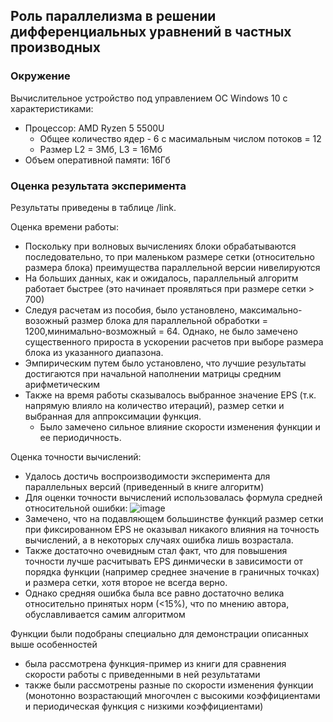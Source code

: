 ## Роль параллелизма в решении дифференциальных уравнений в частных производных

### Окружение
Вычислительное устройство под управлением ОС Windows 10 с характеристиками:
- Процессор: AMD Ryzen 5 5500U
  -  Общее количество ядер - 6 с масимальным числом потоков = 12
  -  Размер L2 = 3Мб, L3 = 16Мб
- Объем оперативной памяти: 16Гб 

### Оценка результата эксперимента
Результаты приведены в таблице /link.

Оценка времени работы:
- Поскольку при волновых вычислениях блоки обрабатываются последовательно, то при маленьком размере сетки (относительно размера блока) преимущества параллельной версии нивелируются
- На больших данных, как и ожидалось, параллельный алгоритм работает быстрее (это начинает проявляться при размере сетки > 700)
- Следуя расчетам из пособия, было установлено, максимально-возожный размер блока для параллельной обработки = 1200,минимально-возможный = 64. Однако, не было замечено существенного прироста
  в ускорении расчетов при выборе размера блока из указанного диапазона.
- Эмпирическим путем было установлено, что лучшие результаты достигаются при начальной наполнении матрицы средним арифметическим 
- Также на время работы сказывалось выбранное значение EPS (т.к. напрямую влияло на количество итераций), размер сетки и выбранная для аппроксимации функция. 
  - Было замечено сильное влияние скорости изменения функции и ее периодичность.

Оценка точности вычислений:
- Удалось достичь воспроизводимости эксперимента для параллельных версий (приведенный в книге алгоритм)
- Для оценки точности вычислений использовалась формула средней относительной ошибки:
![image](https://github.com/Artem-Rzhankoff/ComputationalMathematics/assets/113193908/1e7cf760-4a42-429d-a5c4-c139d3f70e8c)
- Замечено, что на подавляющем большинстве функций размер сетки при фиксированном EPS не оказывал никакого влияния на точность вычислений, а в некоторых случаях ошибка лишь возрастала.
- Также достаточно очевидным стал факт, что для повышения точности лучше расчитывать EPS динмически в зависимости от порядка функции (например среднее значение в граничных точках) и размера сетки, хотя
  второе не всегда верно.
- Однако средняя ошибка была все равно достаточно велика относительно принятых норм (<15%), что по мнению автора, обуславливается самим алгоритмом

Функции были подобраны специально для демонстрации описанных выше особенностей
- была рассмотрена функция-пример из книги для сравнения скорости работы с приведенными в ней результатами
- также были рассмотрены разные по скорости изменения функции (монотонно возрастающий многочлен с высокими коэффициентами и периодическая функция с низкими коэффициентами)



